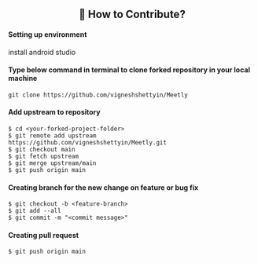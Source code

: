 <h2 align=center> 📝 How to Contribute? </h2>  

#### Setting up environment<br>
install android studio

#### Type below command in terminal to clone forked repository in your local machine<br>
`git clone https://github.com/vigneshshettyin/Meetly`<br>

#### Add upstream to repository 
`$ cd <your-forked-project-folder>`<br>
`$ git remote add upstream https://github.com/vigneshshettyin/Meetly.git` <br>
`$ git checkout main`<br>
`$ git fetch upstream`<br>
`$ git merge upstream/main`<br>
`$ git push origin main`<br>

#### Creating branch for the new change on feature or bug fix
`$ git checkout -b <feature-branch>`<br>
`$ git add --all`<br>
`$ git commit -m "<commit message>"`<br>

#### Creating pull request
`$ git push origin main`<br>
